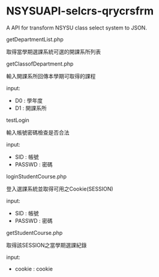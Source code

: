 NSYSUAPI-selcrs-qrycrsfrm
=========================

A API for transform NSYSU class select system to JSON.


getDepartmentList.php

取得當學期選課系統可選的開課系所列表

getClassofDepartment.php

輸入開課系所回傳本學期可取得的課程

input:
<ul>
<li>D0 : 學年度</li>
<li>D1 : 開課系所</li>
</ul>


testLogin

輸入帳號密碼檢查是否合法

input:
<ul>
<li>SID : 帳號</li>
<li>PASSWD : 密碼</li>
</ul>

loginStudentCourse.php

登入選課系統並取得可用之Cookie(SESSION)

input:
<ul>
<li>SID : 帳號</li>
<li>PASSWD : 密碼</li>
</ul>


getStudentCourse.php

取得該SESSION之當學期選課紀錄

input:
<ul>
<li>cookie : cookie</li>
</ul>


